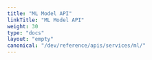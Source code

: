 ```yaml
---
title: "ML Model API"
linkTitle: "ML Model API"
weight: 30
type: "docs"
layout: "empty"
canonical: "/dev/reference/apis/services/ml/"
---
```

